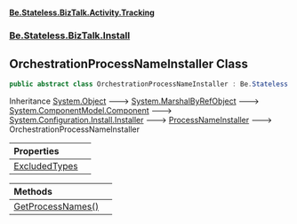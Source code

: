 #### [Be.Stateless.BizTalk.Activity.Tracking](README.md 'README')
### [Be.Stateless.BizTalk.Install](Be.Stateless.BizTalk.Install.md 'Be.Stateless.BizTalk.Install')

## OrchestrationProcessNameInstaller Class

```csharp
public abstract class OrchestrationProcessNameInstaller : Be.Stateless.BizTalk.Install.ProcessNameInstaller
```

Inheritance [System.Object](https://docs.microsoft.com/en-us/dotnet/api/System.Object 'System.Object') &#129106; [System.MarshalByRefObject](https://docs.microsoft.com/en-us/dotnet/api/System.MarshalByRefObject 'System.MarshalByRefObject') &#129106; [System.ComponentModel.Component](https://docs.microsoft.com/en-us/dotnet/api/System.ComponentModel.Component 'System.ComponentModel.Component') &#129106; [System.Configuration.Install.Installer](https://docs.microsoft.com/en-us/dotnet/api/System.Configuration.Install.Installer 'System.Configuration.Install.Installer') &#129106; [ProcessNameInstaller](ProcessNameInstaller.md 'Be.Stateless.BizTalk.Install.ProcessNameInstaller') &#129106; OrchestrationProcessNameInstaller

| Properties | |
| :--- | :--- |
| [ExcludedTypes](OrchestrationProcessNameInstaller.ExcludedTypes.md 'Be.Stateless.BizTalk.Install.OrchestrationProcessNameInstaller.ExcludedTypes') | |

| Methods | |
| :--- | :--- |
| [GetProcessNames()](OrchestrationProcessNameInstaller.GetProcessNames().md 'Be.Stateless.BizTalk.Install.OrchestrationProcessNameInstaller.GetProcessNames()') | |
